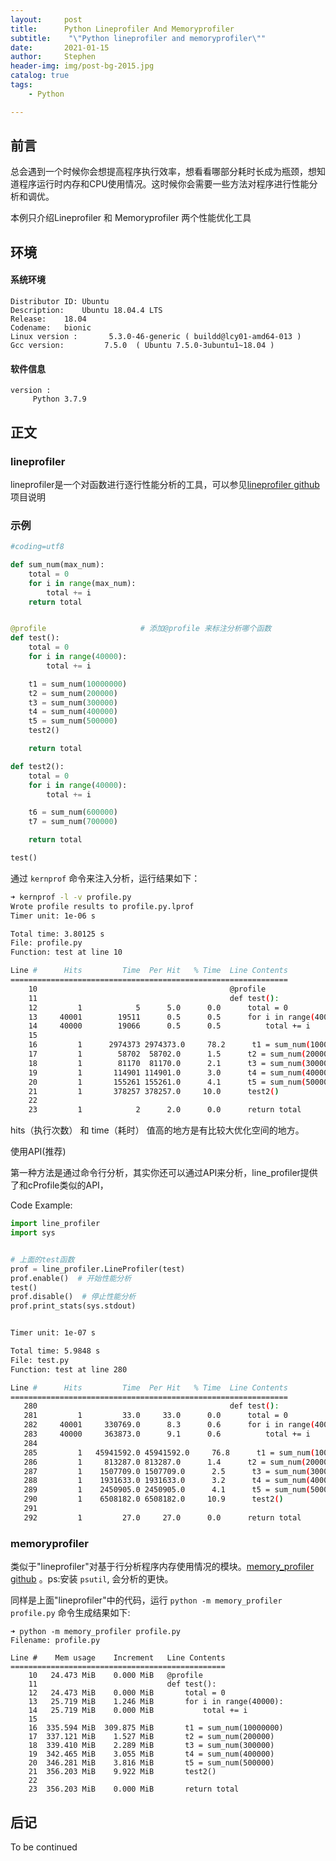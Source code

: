 ```yaml
---
layout:     post
title:      Python Lineprofiler And Memoryprofiler
subtitle:    "\"Python lineprofiler and memoryprofiler\""
date:       2021-01-15
author:     Stephen
header-img: img/post-bg-2015.jpg
catalog: true
tags:
    - Python

---
```

## 前言

总会遇到一个时候你会想提高程序执行效率，想看看哪部分耗时长成为瓶颈，想知道程序运行时内存和CPU使用情况。这时候你会需要一些方法对程序进行性能分析和调优。

本例只介绍Lineprofiler 和 Memoryprofiler 两个性能优化工具

## 环境
#### 系统环境
```text
Distributor ID:	Ubuntu
Description:	Ubuntu 18.04.4 LTS
Release:	18.04
Codename:	bionic
Linux version :       5.3.0-46-generic ( buildd@lcy01-amd64-013 ) 
Gcc version:         7.5.0  ( Ubuntu 7.5.0-3ubuntu1~18.04 )
```


#### 软件信息
```text
version : 	
     Python 3.7.9
```

## 正文

### lineprofiler

lineprofiler是一个对函数进行逐行性能分析的工具，可以参见[lineprofiler github]( https://github.com/rkern/line_profiler)项目说明

### 示例

```python
#coding=utf8

def sum_num(max_num):
    total = 0
    for i in range(max_num):
        total += i
    return total


@profile                     # 添加@profile 来标注分析哪个函数
def test():
    total = 0
    for i in range(40000):
        total += i

    t1 = sum_num(10000000)
    t2 = sum_num(200000)
    t3 = sum_num(300000)
    t4 = sum_num(400000)
    t5 = sum_num(500000)
    test2()

    return total

def test2():
    total = 0
    for i in range(40000):
        total += i

    t6 = sum_num(600000)
    t7 = sum_num(700000)

    return total

test()
```

通过 `kernprof` 命令来注入分析，运行结果如下：

```sh
➜ kernprof -l -v profile.py
Wrote profile results to profile.py.lprof
Timer unit: 1e-06 s

Total time: 3.80125 s
File: profile.py
Function: test at line 10

Line #      Hits         Time  Per Hit   % Time  Line Contents
==============================================================
    10                                           @profile
    11                                           def test():
    12         1            5      5.0      0.0      total = 0
    13     40001        19511      0.5      0.5      for i in range(40000):
    14     40000        19066      0.5      0.5          total += i
    15
    16         1      2974373 2974373.0     78.2      t1 = sum_num(10000000)
    17         1        58702  58702.0      1.5      t2 = sum_num(200000)
    18         1        81170  81170.0      2.1      t3 = sum_num(300000)
    19         1       114901 114901.0      3.0      t4 = sum_num(400000)
    20         1       155261 155261.0      4.1      t5 = sum_num(500000)
    21         1       378257 378257.0     10.0      test2()
    22
    23         1            2      2.0      0.0      return total
```

hits（执行次数） 和 time（耗时） 值高的地方是有比较大优化空间的地方。

使用API(推荐)

第一种方法是通过命令行分析，其实你还可以通过API来分析，line_profiler提供了和cProfile类似的API，

Code Example:

```python
import line_profiler
import sys


# 上面的test函数
prof = line_profiler.LineProfiler(test)
prof.enable()  # 开始性能分析
test()
prof.disable()  # 停止性能分析
prof.print_stats(sys.stdout)
```


```sh

Timer unit: 1e-07 s

Total time: 5.9848 s
File: test.py
Function: test at line 280

Line #      Hits         Time  Per Hit   % Time  Line Contents
==============================================================
   280                                           def test():
   281         1         33.0     33.0      0.0      total = 0
   282     40001     330769.0      8.3      0.6      for i in range(40000):
   283     40000     363873.0      9.1      0.6          total += i
   284
   285         1   45941592.0 45941592.0     76.8      t1 = sum_num(10000000)
   286         1     813287.0 813287.0      1.4      t2 = sum_num(200000)
   287         1    1507709.0 1507709.0      2.5      t3 = sum_num(300000)
   288         1    1931633.0 1931633.0      3.2      t4 = sum_num(400000)
   289         1    2450905.0 2450905.0      4.1      t5 = sum_num(500000)
   290         1    6508182.0 6508182.0     10.9      test2()
   291
   292         1         27.0     27.0      0.0      return total
```





### memoryprofiler

类似于"lineprofiler"对基于行分析程序内存使用情况的模块。[memory_profiler github](https://github.com/fabianp/memory_profiler) 。ps:安装 `psutil`, 会分析的更快。

同样是上面"lineprofiler"中的代码，运行 `python -m memory_profiler profile.py` 命令生成结果如下:

```
➜ python -m memory_profiler profile.py
Filename: profile.py

Line #    Mem usage    Increment   Line Contents
================================================
    10   24.473 MiB    0.000 MiB   @profile
    11                             def test():
    12   24.473 MiB    0.000 MiB       total = 0
    13   25.719 MiB    1.246 MiB       for i in range(40000):
    14   25.719 MiB    0.000 MiB           total += i
    15
    16  335.594 MiB  309.875 MiB       t1 = sum_num(10000000)
    17  337.121 MiB    1.527 MiB       t2 = sum_num(200000)
    18  339.410 MiB    2.289 MiB       t3 = sum_num(300000)
    19  342.465 MiB    3.055 MiB       t4 = sum_num(400000)
    20  346.281 MiB    3.816 MiB       t5 = sum_num(500000)
    21  356.203 MiB    9.922 MiB       test2()
    22
    23  356.203 MiB    0.000 MiB       return total
```


## 后记
To be continued

